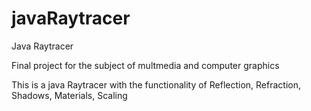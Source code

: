 # javaRaytracer
Java Raytracer

Final project for the subject of multmedia and computer graphics

This is a java Raytracer with the functionality of Reflection, Refraction, Shadows, Materials, Scaling
